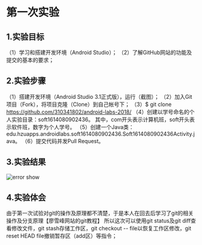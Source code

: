  # 第一次实验
 ## 1.实验目标
 （1）学习和搭建开发环境（Android Studio）；
 （2）了解GitHub网站的功能及提交的基本的要求；
 ## 2.实验步骤
 （1）搭建开发环境（Android Studio 3.1正式版），运行（截图）；
 （2）加入Git项目（Fork），将项目克隆（Clone）到自己帐号下；
 （3）$ git clone https://github.com/310341802/android-labs-2018/
 （4）创建以学号命名的个人实验目录：soft1614080902436。
     其中，com开头表示计算机班，soft开头表示软件班，数字为个人学号。
 （5）创建一个Java类：edu.hzuapps.androidlabs.soft1614080902436.Soft1614080902436Activity.java。
 （6）提交代码并发Pull Request。
 ## 3.实验结果
  ![error show](https://github.com/310341802/android-labs-2018/blob/master/soft1614080902436/Soft1614080902436.png)
 ## 4.实验体会
   由于第一次试验对git的操作及原理都不清楚，于是本人在回去后学习了git的相关操作及分支原理【廖雪峰网站的git教程】
   所以这次可以使用git status及git diff查看修改文件，git stash存储工作区，git checkout -- file以恢复工作区修改，git reset HEAD file撤销暂存区（add区）等指令；
   
   

